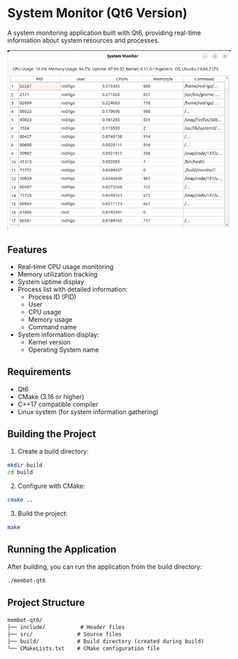 # System Monitor (Qt6 Version)

A system monitoring application built with Qt6, providing real-time information about system resources and processes.

![System Monitor Screenshot](./images/sc-sys-monitor.png)

## Features

- Real-time CPU usage monitoring
- Memory utilization tracking
- System uptime display
- Process list with detailed information:
  - Process ID (PID)
  - User
  - CPU usage
  - Memory usage
  - Command name
- System information display:
  - Kernel version
  - Operating System name

## Requirements

- Qt6
- CMake (3.16 or higher)
- C++17 compatible compiler
- Linux system (for system information gathering)

## Building the Project

1. Create a build directory:
```bash
mkdir build
cd build
```

2. Configure with CMake:
```bash
cmake ..
```

3. Build the project:
```bash
make
```

## Running the Application

After building, you can run the application from the build directory:
```bash
./membot-qt6
```

## Project Structure

```
membot-qt6/
├── include/           # Header files
├── src/              # Source files
├── build/            # Build directory (created during build)
└── CMakeLists.txt    # CMake configuration file
```
